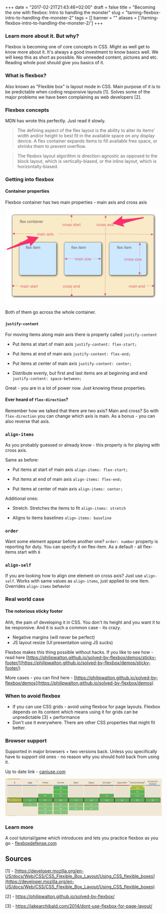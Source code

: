 +++
date = "2017-02-21T21:43:46+02:00"
draft = false
title = "Becoming the one with flexbox: Intro to handling the monster"
slug = "taming-flexbox-intro-to-handling-the-monster-2"
tags = []
banner = ""
aliases = ['/taming-flexbox-intro-to-handling-the-monster-2/']
+++

### Learn more about it. But why?

Flexbox is becoming one of core concepts in CSS. Might as well get to know more about it. It's always a good investment to know basics well.
We will keep this as short as possible. No unneeded content, pictures and etc. Reading whole post should give you basics of it.

### What is flexbox?

Also known as "Flexible box" is layout mode in CSS. Main purpose of it is to be predictable when coding responsive layouts [1].  Solves some of the major problems we have been complaining as web developers [2].

### Flexbox concepts

MDN has wrote this perfectly. Just read it slowly.

> The defining aspect of the flex layout is the ability to alter its items' width and/or height to best fit in the available space on any display device. A flex container expands items to fill available free space, or shrinks them to prevent overflow.

>The flexbox layout algorithm is direction-agnostic as opposed to the block layout, which is vertically-biased, or the inline layout, which is horizontally-biased.

### Getting into flexbox

#### Container properties

Flexbox container has two main properties - main axis and cross axis

![flexbox](/images/2017/02/Screenshot_18_02_2017__20_49.png)

Both of them go across the whole container.

#### `justify-content`

For moving items along main axis there is property called `justify-content`

- Put items at start of main axis
    `justify-content: flex-start;`

- Put items at end of main axis
    `justify-content: flex-end;`

- Put items at center of main axis
    `justify-content: center;`

- Distribute evenly, but first and last items are at beginning and end
    `justify-content: space-between;`


Great - you are in a lot of power now. Just knowing these properties.

#### Ever heard of `flex-direction`?

Remember how we talked that there are two axis? Main and cross? So with `flex-direction` you can change which axis is main. As a bonus - you can also reverse that axis.

### `align-items`

As you probably guessed or already know - this property is for playing with cross axis.

Same as before:

- Put items at start of main axis
    `align-items: flex-start;`

- Put items at end of main axis
    `align-items: flex-end;`

- Put items at center of main axis
    `align-items: center;`

Additional ones:

- Stretch. Stretches the items to fit
    `align-items: stretch`

- Aligns to items baselines
    `align-items: baseline`

### `order`

Want some element appear before another one? `order: number` property is reporting for duty. You can specify it on flex-item. As a default - all flex-items start with `0`

### `align-self`

If you are looking how to align one element on cross axis? Just use `align-self`. Works with same values as `align-items`, just applied to one item. Overrides `align-items` behavior

### Real world case

#### The notorious sticky footer

Ahh, the pain of developing it in CSS. You don't its height and you want it to be responsive. And it is such a common case - its crazy.

- Negative margins (will never be perfect)
- JS layout resize (UI presentation using JS sucks)

Flexbox makes this thing possible without hacks. If you like to see how - read here [https://philipwalton.github.io/solved-by-flexbox/demos/sticky-footer/](https://philipwalton.github.io/solved-by-flexbox/demos/sticky-footer/)

More cases - you can find here - [https://philipwalton.github.io/solved-by-flexbox/demos](https://philipwalton.github.io/solved-by-flexbox/demos)

### When to avoid flexbox

- If you can use CSS grids - avoid using flexbox for page layouts. Flexbox depends on its content which means using it for grids can be unpredictable [3] + performance
- Don't use it everywhere. There are other CSS properties that might fit better.

### Browser support

Supported in major browsers + two versions back. Unless you specifically have to support old ones - no reason why you should hold back from using it.

Up to date link - [caniuse.com](http://caniuse.com/#feat=flexbox)

![Browser support table](/images/2017/02/Screen-Shot-2017-02-15-at-07.55.58.png)

### Learn more

A cool tutorial/game which introduces and lets you practice flexbox as you go - [flexboxdefense.com](http://www.flexboxdefense.com)

## Sources
[1] - [https://developer.mozilla.org/en-US/docs/Web/CSS/CSS_Flexible_Box_Layout/Using_CSS_flexible_boxes](https://developer.mozilla.org/en-US/docs/Web/CSS/CSS_Flexible_Box_Layout/Using_CSS_flexible_boxes)

[2] - https://philipwalton.github.io/solved-by-flexbox/

[3] - https://jakearchibald.com/2014/dont-use-flexbox-for-page-layout/

